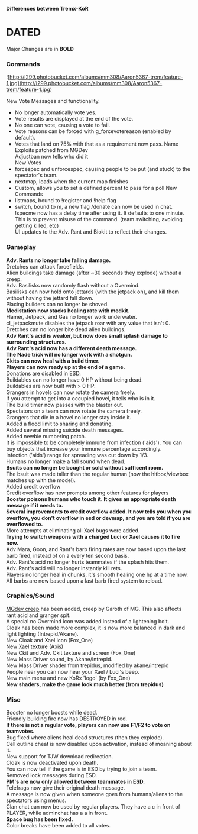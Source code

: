 **Differences between Tremx-KoR** <br />

# DATED #

Major Changes are in **BOLD**
### Commands ###
![http://i299.photobucket.com/albums/mm308/Aaron5367-trem/feature-1.jpg](http://i299.photobucket.com/albums/mm308/Aaron5367-trem/feature-1.jpg)

New Vote Messages and functionality.
  * No longer automatically vote yes.
  * Vote results are displayed at the end of the vote.
  * No one can vote, causing a vote to fail.
  * Vote reasons can be forced with g\_forcevotereason (enabled by default).
  * Votes that land on 75% with that as a requirement now pass.
Name Exploits patched from MGDev<br />
Adjustban now tells who did it<br />
New Votes
  * forcespec and unforcespec, causing people to be put (and stuck) to the spectator's team.
  * nextmap, loads when the current map finishes
  * Custom, allows you to set a defined percent to pass for a poll
New Commands
  * listmaps, bound to !register and !help flag
  * switch, bound to m, a new flag
/donate can now be used in chat.<br />
!specme now has a delay time after using it. It defaults to one minute. This is to prevent misuse of the command. (team switching, avoiding getting killed, etc)<br />
UI updates to the Adv. Rant and Biokit to reflect their changes.<br />

### Gameplay ###
**Adv. Rants no longer take falling damage.**<br />
Dretches can attack forcefields.<br />
Alien buildings take damage (after ~30 seconds they explode) without a creep.<br />
Adv. Basilisks now randomly flash without a Overmind.<br />
Basilisks can now hold onto jettards (with the jetpack on), and kill them without having the jettard fall down.<br />
Placing builders can no longer be shoved.<br />
**Medistation now stacks healing rate with medkit.**<br />
Flamer, Jetpack, and Gas no longer work underwater.<br />
cl\_jetpackmute disables the jetpack roar with any value that isn't 0. <br />
Dretches can no longer bite dead alien buildings. <br />
**Adv Rant's acid is weaker, but now does small splash damage to surrounding structures.**<br />
**Adv Rant's acid now has a different death message.** <br />
**The Nade trick will no longer work with a shotgun.** <br />
**Ckits can now heal with a build timer.** <br />
**Players can now ready up at the end of a game.** <br />
Donations are disabled in ESD. <br />
Buildables can no longer have 0 HP without being dead. <br />
Buildables are now built with > 0 HP. <br />
Grangers in hovels can now rotate the camera freely. <br />
If you attempt to get into a occupied hovel, it tells who is in it.<br />
The build timer now passes with the blaster out. <br />
Spectators on a team can now rotate the camera freely. <br />
Grangers that die in a hovel no longer stay inside it. <br />
Added a flood limit to sharing and donating. <br />
Added several missing suicide death messages. <br />
Added newbie numbering patch. <br />
It is impossible to be completely immune from infection ('aids'). You can buy objects that increase your immune percentage accordingly. <br />
Infection ('aids') range for spreading was cut down by 1/3. <br />
Humans no longer make a fall sound when dead. <br />
**Bsuits can no longer be bought or sold without sufficent room.**<br />
The bsuit was made taller than the regular human (now the hitbox/viewbox matches up with the model). <br />
Added credit overflow <br />
Credit overflow has new prompts among other features for players <br />**Booster poisons humans who touch it. It gives an appropriate death message if it needs to.**<br />
**Several improvements to credit overflow added. It now tells you when you overflow, you don't overflow in esd or devmap, and you are told if you are overflowed to.**<br />
More attempts at eliminating all Xael bugs were added.<br />
**Trying to switch weapons with a charged Luci or Xael causes it to fire now.**<br />
Adv Mara, Goon, and Rant's barb firing rates are now based upon the last barb fired, instead of on a every ten second basis.<br />
Adv. Rant's acid no longer hurts teammates if the splash hits them.<br />
Adv. Rant's acid will no longer instantly kill rets.<br />
Players no longer heal in chunks, it's smooth healing one hp at a time now. <br />
All barbs are now based upon a last barb fired system to reload. <br /> 


### Graphics/Sound ###
<a href='http://img381.imageshack.us/img381/7319/shot0000ii8.jpg'>MGdev creep</a> has been added, creep by Garoth of MG. This also affects rant acid and granger spit.<br />
A special no Overmind icon was added instead of a lightening bolt.<br />
Cloak has been made more complex, it is now more balanced in dark and light lighting (Intrepid/Akane). <br />
New Cloak and Xael icon (Fox\_One)<br />
New Xael texture (Axis)<br />
New Ckit and Adv. Ckit texture and screen (Fox\_One)<br />
New Mass Driver sound, by Akane/Intrepid.<br />
New Mass Driver shader from trepidus, modified by akane/intrepid<br />
People near you can now hear your Xael / Luci's beep. <br />
New main menu and new KoRx 'logo' (by Fox\_One)<br />
**New shaders, make the game look much better (from trepidus)**<br />


### Misc ###
Booster no longer boosts while dead.<br />
Friendly building fire now has DESTROYED in red.<br />
**If there is not a regular vote, players can now use F1/F2 to vote on teamvotes.**<br />
Bug fixed where aliens heal dead structures (then they explode).<br />
Cell outline cheat is now disabled upon activation, instead of moaning about it. <br />
New support for TJW download redirection. <br />
Cloak is now deactivated upon death. <br />
You can now tell if the game is in ESD by trying to join a team.<br />
Removed lock messages during ESD.<br />
**PM's are now only allowed between teammates in ESD.** <br />
Telefrags now give their original death message. <br />
A message is now given when someone goes from humans/aliens to the spectators using menus.<br />
Clan chat can now be used by regular players. They have a c in front of PLAYER, while adminchat has a a in front.<br />
**Space bug has been fixed.** <br />
Color breaks have been added to all votes.<br />